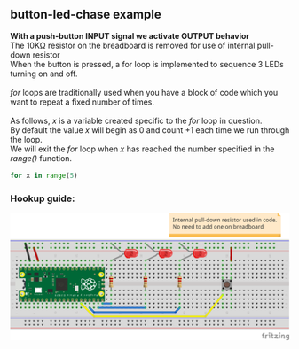 ## button-led-chase example
**With a push-button INPUT signal we activate OUTPUT behavior** <br />
The 10KΩ resistor on the breadboard is removed for use of internal pull-down resistor<br />
When the button is pressed, a for loop is implemented to sequence 3 LEDs turning on and off. <br />
<br />
_for_ loops are traditionally used when you have a block of code which you want to repeat a fixed number of times.<br />
<br />
As follows, _x_ is a variable created specific to the _for_ loop in question.<br />
By default the value _x_ will begin as 0 and count +1 each time we run through the loop.<br />
We will exit the _for_ loop when _x_ has reached the number specified in the _range()_ function.

```python
for x in range(5)
```

### Hookup guide:

![schematic](button-led-chase.png)

